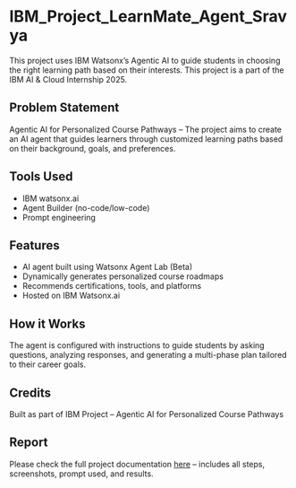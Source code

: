 # IBM_Project_LearnMate_Agent_Sravya
This project uses IBM Watsonx’s Agentic AI to guide students in choosing the right learning path based on their interests. This project is a part of the IBM AI & Cloud Internship 2025.

##  Problem Statement
Agentic AI for Personalized Course Pathways – The project aims to create an AI agent that guides learners through customized learning paths based on their background, goals, and preferences.

##  Tools Used
- IBM watsonx.ai
- Agent Builder (no-code/low-code)
- Prompt engineering

## Features
- AI agent built using Watsonx Agent Lab (Beta)
- Dynamically generates personalized course roadmaps
- Recommends certifications, tools, and platforms
- Hosted on IBM Watsonx.ai

## How it Works
The agent is configured with instructions to guide students by asking questions, analyzing responses, and generating a multi-phase plan tailored to their career goals.

## Credits
Built as part of IBM Project – Agentic AI for Personalized Course Pathways

##  Report
Please check the full project documentation [here](IBM_Project_LearnMate_Agent_Sravya.pdf) – includes all steps, screenshots, prompt used, and results.
